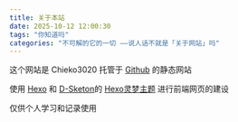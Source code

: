 ```yaml
---
title: 关于本站
date: 2025-10-12 12:00:30
tags: "你知道吗"
categories: "不可解的它的一切 ——说人话不就是「关于网站」吗"
---  
```

这个网站是 Chieko3020 托管于 [Github](https://github.com/) 的静态网站  

使用 [Hexo](http://zespia.tw/hexo) 和 [D-Sketon](https://github.com/D-Sketon/)的 [Hexo灵梦主题](https://github.com/D-Sketon/hexo-theme-reimu) 进行前端网页的建设  

仅供个人学习和记录使用  
